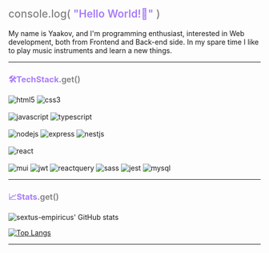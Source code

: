 <h2 style="color: gray; font-weight: 500">console.log(
<span style="color: #a87cf8; font-weight: 600">"Hello World!🫡"</span>
)</h3>
<p>
My name is Yaakov, and I'm programming enthusiast, interested in Web development, both from Frontend and Back-end side. In my spare time I like to play music instruments and learn a new things.
</p>
<hr>

<h3 style="color: #a87cf8">🛠️TechStack<span style="color: grey; font-weight: 600">.get()</span>
</h3>
<div>
<img alt='html5' src='https://img.shields.io/badge/HTML5-E34F26?style=for-the-badge&logo=html5&logoColor=white'/>

<img alt='css3' src='https://img.shields.io/badge/CSS3-1572B6?style=for-the-badge&logo=css3&logoColor=white'/>
</div>

<br/>

<div>
<img alt='javascript' src='https://img.shields.io/badge/JavaScript-F7DF1E?style=for-the-badge&logo=javascript&logoColor=black' />

<img alt='typescript' src='https://img.shields.io/badge/TypeScript-007ACC?style=for-the-badge&logo=typescript&logoColor=white' />
</div>

<br/>

<div>
<img alt='nodejs' src='https://img.shields.io/badge/Node.js-43853D?style=for-the-badge&logo=node.js&logoColor=white' />
<img alt='express' src='https://img.shields.io/badge/Express.js-404D59?style=for-the-badge' />
<img alt='nestjs' src='https://img.shields.io/badge/nestjs-%23E0234E.svg?style=for-the-badge&logo=nestjs&logoColor=white' />
</div>

<br/>

<div>
<img alt='react' src='https://img.shields.io/badge/react-%2320232a.svg?style=for-the-badge&logo=react&logoColor=%2361DAFB'/>
</div>

<br/>

<div>
<img alt='mui' src='https://img.shields.io/badge/MUI-%230081CB.svg?style=for-the-badge&logo=mui&logoColor=white'/>
<img alt='jwt' src='https://img.shields.io/badge/JWT-black?style=for-the-badge&logo=JSON%20web%20tokens'/>
<img alt='reactquery' src='https://img.shields.io/badge/-React%20Query-FF4154?style=for-the-badge&logo=react%20query&logoColor=white'/>
<img alt='sass' src='https://img.shields.io/badge/SASS-hotpink.svg?style=for-the-badge&logo=SASS&logoColor=white'/>
<img alt='jest' src='https://img.shields.io/badge/Jest-323330?style=for-the-badge&logo=Jest&logoColor=white'/>
<img alt='mysql' src='https://img.shields.io/badge/MySQL-005C84?style=for-the-badge&logo=mysql&logoColor=white'/>
</div>
<hr>
<h3 style="color: #a87cf8">📈Stats<span style="color: grey; font-weight: 600">.get()</span>
</h3>

![sextus-empiricus' GitHub stats](https://github-readme-stats.vercel.app/api?username=sextus-empiricus&theme=dark&show_icons=true)

[![Top Langs](https://github-readme-stats.vercel.app/api/top-langs/?username=sextus-empiricus&theme=dark&layout=compact&langs_count=6)](https://github.com/anuraghazra/github-readme-stats)

<hr/>